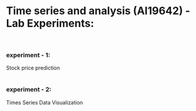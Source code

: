 <h1>Time series and analysis (AI19642) - Lab Experiments:</h1>
<p>
<br><h3>experiment - 1:</h3> Stock price prediction</br>
<br><h3>experiment - 2:</h3> Times Series Data Visualization</br>
</p>
